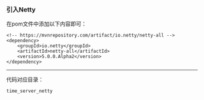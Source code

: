 ### 引入Netty
在pom文件中添加以下内容即可：
```
<!-- https://mvnrepository.com/artifact/io.netty/netty-all -->
<dependency>
    <groupId>io.netty</groupId>
    <artifactId>netty-all</artifactId>
    <version>5.0.0.Alpha2</version>
</dependency>
```

---
代码对应目录：

`time_server_netty`